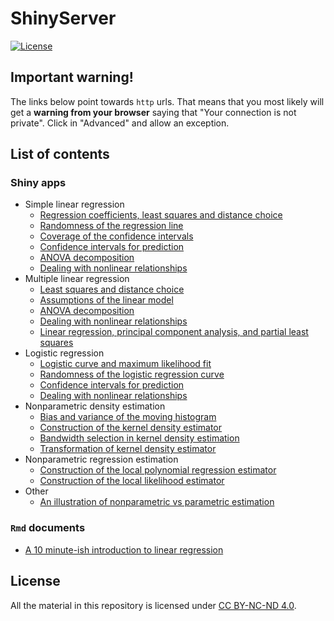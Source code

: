 ShinyServer
===========

[![License](https://img.shields.io/badge/license-CC_BY--NC--ND_4.0-blue.svg)](https://creativecommons.org/licenses/by-nc-nd/4.0/)

## Important warning!

The links below point towards `http` urls. That means that you most likely will get a **warning from your browser** saying that "Your connection is not private". Click in "Advanced" and allow an exception.

## List of contents

### Shiny apps

* Simple linear regression
	* [Regression coefficients, least squares and distance choice](http://3.11.48.19:3838/least-squares)
	* [Randomness of the regression line](http://3.11.48.19:3838/lm-random)
	* [Coverage of the confidence intervals](http://3.11.48.19:3838/ci-random)
	* [Confidence intervals for prediction](http://3.11.48.19:3838/ci-prediction)
	* [ANOVA decomposition](http://3.11.48.19:3838/anova)
	* [Dealing with nonlinear relationships](http://3.11.48.19:3838/non-linear)
* Multiple linear regression
	* [Least squares and distance choice](http://3.11.48.19:3838/least-squares-3D)
	* [Assumptions of the linear model](http://3.11.48.19:3838/assump-lm-3D)
	* [ANOVA decomposition](http://3.11.48.19:3838/anova-3D)
	* [Dealing with nonlinear relationships](http://3.11.48.19:3838/mult-non-linear)
	* [Linear regression, principal component analysis, and partial least squares](http://3.11.48.19:3838/plsr)
* Logistic regression
	* [Logistic curve and maximum likelihood fit](http://3.11.48.19:3838/log-maximum-likelihood)
	* [Randomness of the logistic regression curve](http://3.11.48.19:3838/log-random)
	* [Confidence intervals for prediction](http://3.11.48.19:3838/log-ci-prediction)
	* [Dealing with nonlinear relationships](http://3.11.48.19:3838/log-non-linear)
* Nonparametric density estimation
	* [Bias and variance of the moving histogram](http://3.11.48.19:3838/bias-var-movhist/)
	* [Construction of the kernel density estimator](http://3.11.48.19:3838/kde/)
	* [Bandwidth selection in kernel density estimation](http://3.11.48.19:3838/kde-bwd/)
	* [Transformation of kernel density estimator](http://3.11.48.19:3838/kde-transf/)
* Nonparametric regression estimation
	* [Construction of the local polynomial regression estimator](http://3.11.48.19:3838/kreg/)
	* [Construction of the local likelihood estimator](http://3.11.48.19:3838/loclik/)
* Other
	* [An illustration of nonparametric vs parametric estimation](http://3.11.48.19:3838/dist-mse/)

### `Rmd` documents

* [A 10 minute-ish introduction to linear regression](http://3.11.48.19:3838/10min-lin-reg/)

## License

All the material in this repository is licensed under [CC BY-NC-ND 4.0](https://creativecommons.org/licenses/by-nc-nd/4.0/).
